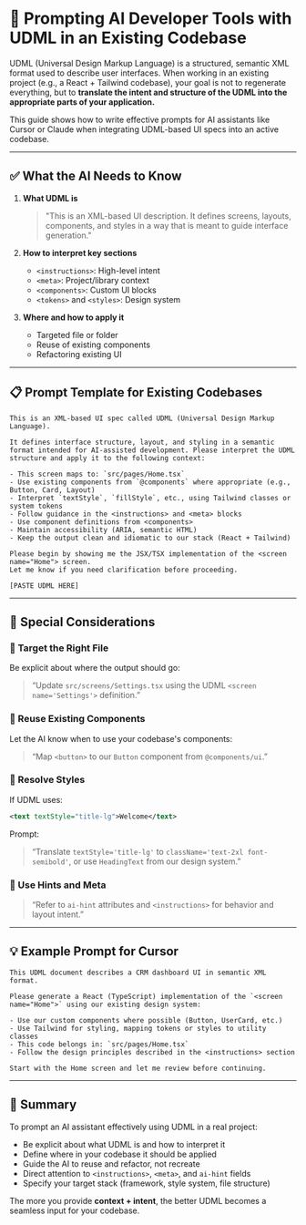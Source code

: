 # 🧠 Prompting AI Developer Tools with UDML in an Existing Codebase

UDML (Universal Design Markup Language) is a structured, semantic XML format used to describe user interfaces. When working in an existing project (e.g., a React + Tailwind codebase), your goal is not to regenerate everything, but to **translate the intent and structure of the UDML into the appropriate parts of your application.**

This guide shows how to write effective prompts for AI assistants like Cursor or Claude when integrating UDML-based UI specs into an active codebase.

---

## ✅ What the AI Needs to Know

1. **What UDML is**  
   > "This is an XML-based UI description. It defines screens, layouts, components, and styles in a way that is meant to guide interface generation."

2. **How to interpret key sections**  
   - `<instructions>`: High-level intent
   - `<meta>`: Project/library context
   - `<components>`: Custom UI blocks
   - `<tokens>` and `<styles>`: Design system

3. **Where and how to apply it**  
   - Targeted file or folder
   - Reuse of existing components
   - Refactoring existing UI

---

## 📋 Prompt Template for Existing Codebases

```text
This is an XML-based UI spec called UDML (Universal Design Markup Language).

It defines interface structure, layout, and styling in a semantic format intended for AI-assisted development. Please interpret the UDML structure and apply it to the following context:

- This screen maps to: `src/pages/Home.tsx`
- Use existing components from `@components` where appropriate (e.g., Button, Card, Layout)
- Interpret `textStyle`, `fillStyle`, etc., using Tailwind classes or system tokens
- Follow guidance in the <instructions> and <meta> blocks
- Use component definitions from <components>
- Maintain accessibility (ARIA, semantic HTML)
- Keep the output clean and idiomatic to our stack (React + Tailwind)

Please begin by showing me the JSX/TSX implementation of the <screen name="Home"> screen.
Let me know if you need clarification before proceeding.

[PASTE UDML HERE]
```

---

## 🧩 Special Considerations

### 🎯 Target the Right File

Be explicit about where the output should go:
> “Update `src/screens/Settings.tsx` using the UDML `<screen name='Settings'>` definition.”

### 🧱 Reuse Existing Components

Let the AI know when to use your codebase's components:
> “Map `<button>` to our `Button` component from `@components/ui`.”

### 🎨 Resolve Styles

If UDML uses:
```xml
<text textStyle="title-lg">Welcome</text>
```

Prompt:
> “Translate `textStyle='title-lg'` to `className='text-2xl font-semibold'`, or use `HeadingText` from our design system.”

### 💬 Use Hints and Meta

> “Refer to `ai-hint` attributes and `<instructions>` for behavior and layout intent.”

---

## 💡 Example Prompt for Cursor

```text
This UDML document describes a CRM dashboard UI in semantic XML format.

Please generate a React (TypeScript) implementation of the `<screen name="Home">` using our existing design system:

- Use our custom components where possible (Button, UserCard, etc.)
- Use Tailwind for styling, mapping tokens or styles to utility classes
- This code belongs in: `src/pages/Home.tsx`
- Follow the design principles described in the <instructions> section

Start with the Home screen and let me review before continuing.
```

---

## 🧠 Summary

To prompt an AI assistant effectively using UDML in a real project:

- Be explicit about what UDML is and how to interpret it
- Define where in your codebase it should be applied
- Guide the AI to reuse and refactor, not recreate
- Direct attention to `<instructions>`, `<meta>`, and `ai-hint` fields
- Specify your target stack (framework, style system, file structure)

The more you provide **context + intent**, the better UDML becomes a seamless input for your codebase.
